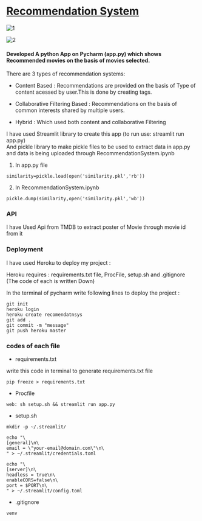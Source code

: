  <h1><u>Recommendation System</u></h1>
 


![1](https://user-images.githubusercontent.com/108725514/197403332-0cc3759a-76e3-42a5-b005-e7ef2d1ce544.png)

![2](https://user-images.githubusercontent.com/108725514/197403375-895bd35f-30a5-4330-a34c-18adcd91c9a3.png)



<h4>Developed A python App on Pycharm (app.py) which shows Recommended movies on the basis of movies selected.</h4>


There are 3 types of recommendation systems:

* Content Based : Recommendations are provided on the basis of Type of content acessed by user.This is done by creating tags.


* Collaborative Filtering Based : Recommendations on the basis of common interests shared by multiple users.


* Hybrid : Which used both content and collaborative Filtering


I have used Streamlit library to create this app (to run use: streamlit run app.py) <br>
And pickle library to make pickle files to be used to extract  data in app.py and data is being uploaded through RecommendationSystem.ipynb

1) In app.py file

```
similarity=pickle.load(open('similarity.pkl','rb')) 
```

2) In RecommendationSystem.ipynb

```
pickle.dump(similarity,open('similarity.pkl','wb')) 

```

<h3>API</h3>

I have Used Api from TMDB to extract poster of Movie through movie id from it


<h3>Deployment</h3>
I have used Heroku to deploy my project :  

Heroku requires : requirements.txt file, ProcFile, setup.sh and .gitignore (The code of each is written Down)
 
In the terminal of pycharm write following lines to deploy the project :

```
git init
heroku login
heroku create recomendatnsys
git add .
git commit -m "message"
git push heroku master

```

<h3>codes of each file </h3>

* requirements.txt

write this code in terminal to generate requirements.txt file
```
pip freeze > requirements.txt

```

* Procfile

```
web: sh setup.sh && streamlit run app.py

```

* setup.sh

```
mkdir -p ~/.streamlit/

echo "\
[general]\n\
email = \"your-email@domain.com\"\n\
" > ~/.streamlit/credentials.toml

echo "\
[server]\n\
headless = true\n\
enableCORS=false\n\
port = $PORT\n\
" > ~/.streamlit/config.toml

```

* .gitignore

```
venv
```





